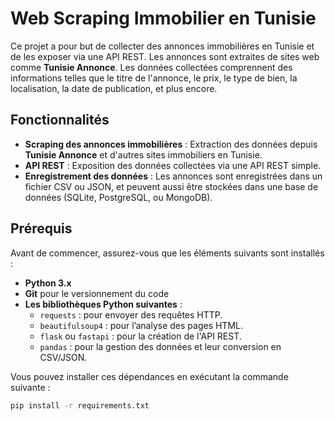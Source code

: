 # Web Scraping Immobilier en Tunisie

Ce projet a pour but de collecter des annonces immobilières en Tunisie et de les exposer via une API REST. Les annonces sont extraites de sites web comme **Tunisie Annonce**. Les données collectées comprennent des informations telles que le titre de l'annonce, le prix, le type de bien, la localisation, la date de publication, et plus encore.

## Fonctionnalités

- **Scraping des annonces immobilières** : Extraction des données depuis **Tunisie Annonce** et d'autres sites immobiliers en Tunisie.
- **API REST** : Exposition des données collectées via une API REST simple.
- **Enregistrement des données** : Les annonces sont enregistrées dans un fichier CSV ou JSON, et peuvent aussi être stockées dans une base de données (SQLite, PostgreSQL, ou MongoDB).

## Prérequis

Avant de commencer, assurez-vous que les éléments suivants sont installés :

- **Python 3.x**  
- **Git** pour le versionnement du code
- **Les bibliothèques Python suivantes** :
    - `requests` : pour envoyer des requêtes HTTP.
    - `beautifulsoup4` : pour l’analyse des pages HTML.
    - `flask` ou `fastapi` : pour la création de l'API REST.
    - `pandas` : pour la gestion des données et leur conversion en CSV/JSON.
    
Vous pouvez installer ces dépendances en exécutant la commande suivante :

```bash
pip install -r requirements.txt

